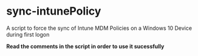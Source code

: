 # sync-intunePolicy
 A script to force the sync of Intune MDM Policies on a Windows 10 Device during first logon

 **Read the comments in the script in order to use it sucessfully**
